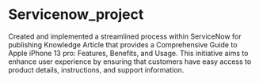 # Servicenow_project
Created and implemented a streamlined process within ServiceNow for publishing Knowledge Article that provides a Comprehensive Guide to Apple iPhone 13 pro: Features, Benefits, and Usage. This initiative aims to enhance user experience by ensuring that customers have easy access to product details, instructions, and support information.
